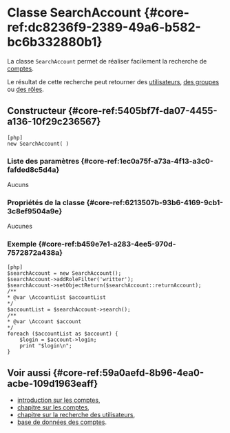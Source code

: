 # Classe SearchAccount {#core-ref:dc8236f9-2389-49a6-b582-bc6b332880b1}

La classe `SearchAccount` permet de réaliser facilement la recherche de 
[comptes][introAccount].

Le résultat de cette recherche peut retourner des [utilisateurs][user], [des
groupes][group] ou [des rôles][role].

## Constructeur {#core-ref:5405bf7f-da07-4455-a136-10f29c236567}

    [php]
    new SearchAccount( )

### Liste des paramètres {#core-ref:1ec0a75f-a73a-4f13-a3c0-fafded8c5d4a}

Aucuns

### Propriétés de la classe {#core-ref:6213507b-93b6-4169-9cb1-3c8ef9504a9e}

Aucunes

### Exemple {#core-ref:b459e7e1-a283-4ee5-970d-7572872a438a}

    [php]
    $searchAccount = new SearchAccount();
    $searchAccount->addRoleFilter('writter');
    $searchAccount->setObjectReturn($searchAccount::returnAccount);
    /**
    * @var \AccountList $accountList
    */
    $accountList = $searchAccount->search();
    /**
    * @var \Account $account
    */
    foreach ($accountList as $account) {
        $login = $account->login;
        print "$login\n";
    }

## Voir aussi {#core-ref:59a0aefd-8b96-4ea0-acbe-109d1963eaff}

* [introduction sur les comptes][introAccount],
* [chapitre sur les comptes][chapterAccount],
* [chapitre sur la recherche des utilisateurs][advancedUserSearch],
* [base de données des comptes][dataAccount].

<!-- links -->

[introAccount]:     #core-ref:f6d55bb1-7254-480e-9bfa-61f5e532ccad
[user]:             #core-ref:ecd3b9fb-f038-48ed-9eea-04b9bbeabb51
[group]:            #core-ref:e01fc125-52ef-4c48-b4c6-95ddeac23327
[role]:             #core-ref:6017a086-3211-485f-b68a-b93850953065
[chapterAccount]:   #core-ref:2bd98eec-5b03-4af0-b9d6-1bbf78fe9733
[dataAccount]:      #core-ref:6d5684f4-73e8-431c-8b2b-6224a9e6b074
[advancedUserSearch]:   #core-ref:77224212-a4f3-4159-8a8a-c11c6f430f61